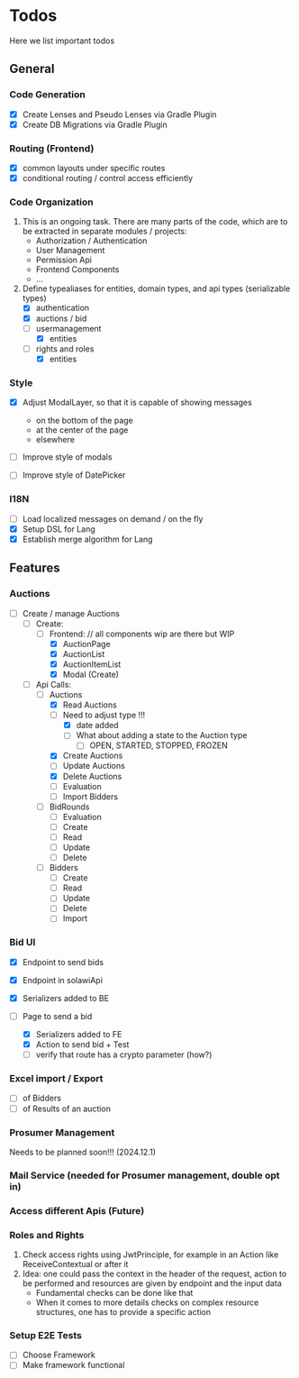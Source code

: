 # Todos

Here we list important todos

## General

### Code Generation
- [x] Create Lenses and Pseudo Lenses via Gradle Plugin 
- [x] Create DB Migrations via Gradle Plugin

### Routing (Frontend)
- [x] common layouts under specific routes
- [x] conditional routing / control access efficiently 

### Code Organization
1. This is an ongoing task. There are many parts of the code, which are to be extracted in separate modules / projects:
   - Authorization / Authentication
   - User Management
   - Permission Api
   - Frontend Components
   - ...
2. Define typealiases for entities, domain types, and api types (serializable types)
   - [x] authentication
   - [x] auctions / bid
   - [ ] usermanagement
     - [x] entities
   - [ ] rights and roles
     - [x] entities

### Style
- [x] Adjust ModalLayer, so that it is capable of showing messages 
  - on the bottom of the page
  - at the center of the page
  - elsewhere

- [ ] Improve style of modals
- [ ] Improve style of DatePicker

### I18N
- [ ] Load localized messages on demand / on the fly
- [x] Setup DSL for Lang
- [x] Establish merge algorithm for Lang

## Features
### Auctions
- [ ] Create / manage Auctions
  - [ ] Create: 
    - [ ] Frontend: // all components wip are there but WIP
      - [x] AuctionPage
      - [x] AuctionList
      - [x] AuctionItemList
      - [x] Modal (Create)
  - [ ] Api Calls: 
    - [ ] Auctions
      - [x] Read Auctions  
      - [ ] Need to adjust type !!! 
        - [x] date added
        - [ ] What about adding a state to the Auction type 
          - [ ] OPEN, STARTED, STOPPED, FROZEN
      - [x] Create Auctions
      - [ ] Update Auctions
      - [x] Delete Auctions
      - [ ] Evaluation
      - [ ] Import Bidders
    - [ ] BidRounds
      - [ ] Evaluation
      - [ ] Create
      - [ ] Read
      - [ ] Update
      - [ ] Delete
    - [ ] Bidders
      - [ ] Create
      - [ ] Read
      - [ ] Update
      - [ ] Delete
      - [ ] Import

### Bid UI
- [x] Endpoint to send bids 
- [x] Endpoint in solawiApi
- [x] Serializers added to BE

- [ ] Page to send a bid
  - [x] Serializers added to FE
  - [x] Action to send bid + Test
  - [ ] verify that route has a crypto parameter (how?)                

### Excel import / Export 
- [ ] of Bidders
- [ ] of Results of an auction

### Prosumer Management
Needs to be planned soon!!! (2024.12.1)


### Mail Service (needed for Prosumer management, double opt in)

### Access different Apis (Future)

### Roles and Rights
1. Check access rights using JwtPrinciple, for example in an Action like ReceiveContextual or after it
2. Idea: one could pass the context in the header of the request, action to be performed and resources are given by endpoint and the input data 
    - Fundamental checks can be done like that
    - When it comes to more details checks on complex resource structures, one has to provide a specific action 
### Setup E2E Tests
- [ ] Choose Framework
- [ ] Make framework functional
